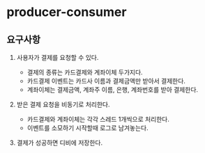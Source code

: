 # producer-consumer


## 요구사항


1. 사용자가 결제를 요청할 수 있다.
   - 결제의 종류는 카드결제와 계좌이체 두가지다.
   - 카드결제 이벤트는 카드사 이름과 결제금액만 받아서 결제한다.
   - 계좌이체는 결제금액, 계좌주 이름, 은행, 계좌번호를 받아 결제한다.

2. 받은 결제 요청을 비동기로 처리한다.
    - 카드결제와 계좌이체는 각각 스레드 1개씩으로 처리한다.
    - 이벤트를 소모하기 시작할때 로그로 남겨놓는다. 

3. 결제가 성공하면 디비에 저장한다.

